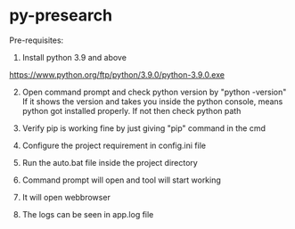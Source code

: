# py-presearch

Pre-requisites:

1. Install python 3.9 and above

https://www.python.org/ftp/python/3.9.0/python-3.9.0.exe


2. Open command prompt and check python version by "python -version"
If it shows the version and takes you inside the python console, means python got installed properly.
If not then check python path

3. Verify pip is working fine by just giving "pip" command in the cmd

4. Configure the project requirement in config.ini file

5. Run the auto.bat file inside the project directory

6. Command prompt will open and tool will start working

7. It will open webbrowser

8. The logs can be seen in app.log file

